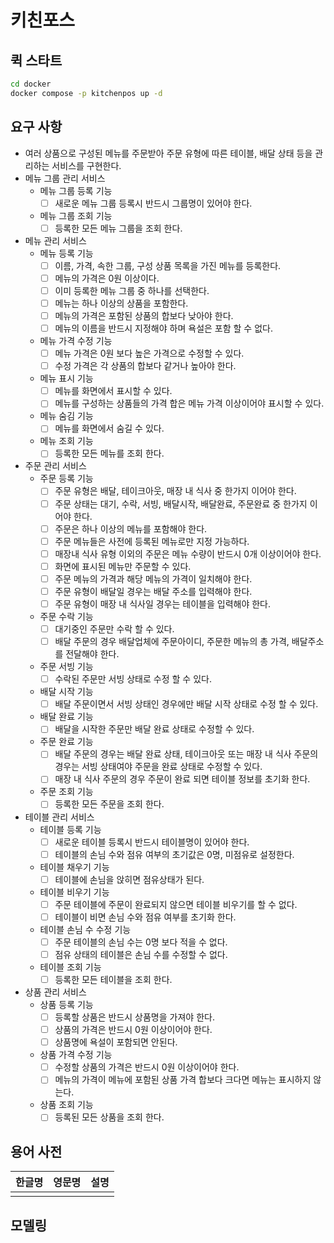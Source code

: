 # 키친포스

## 퀵 스타트

```sh
cd docker
docker compose -p kitchenpos up -d
```

## 요구 사항
- 여러 상품으로 구성된 메뉴를 주문받아 주문 유형에 따른 테이블, 배달 상태 등을 관리하는 서비스를 구현한다.
- 메뉴 그룹 관리 서비스
  - 메뉴 그룹 등록 기능
    - [ ] 새로운 메뉴 그룹 등록시 반드시 그룹명이 있어야 한다.
  - 메뉴 그룹 조회 기능
    - [ ] 등록한 모든 메뉴 그룹을 조회 한다.
- 메뉴 관리 서비스
  - 메뉴 등록 기능
    - [ ] 이름, 가격, 속한 그룹, 구성 상품 목록을 가진 메뉴를 등록한다.
    - [ ] 메뉴의 가격은 0원 이상이다.
    - [ ] 이미 등록한 메뉴 그룹 중 하나를 선택한다.
    - [ ] 메뉴는 하나 이상의 상품을 포함한다.
    - [ ] 메뉴의 가격은 포함된 상품의 합보다 낮아야 한다.
    - [ ] 메뉴의 이름을 반드시 지정해야 하며 욕설은 포함 할 수 없다.
  - 메뉴 가격 수정 기능
    - [ ] 메뉴 가격은 0원 보다 높은 가격으로 수정할 수 있다.
    - [ ] 수정 가격은 각 상품의 합보다 같거나 높아야 한다.
  - 메뉴 표시 기능
    - [ ] 메뉴를 화면에서 표시할 수 있다.
    - [ ] 메뉴를 구성하는 상품들의 가격 합은 메뉴 가격 이상이어야 표시할 수 있다.
  - 메뉴 숨김 기능
    - [ ] 메뉴를 화면에서 숨길 수 있다.
  - 메뉴 조회 기능
    - [ ] 등록한 모든 메뉴를 조회 한다.
- 주문 관리 서비스
  - 주문 등록 기능
    - [ ] 주문 유형은 배달, 테이크아웃, 매장 내 식사 중 한가지 이어야 한다.
    - [ ] 주문 상태는 대기, 수락, 서빙, 배달시작, 배달완료, 주문완료 중 한가지 이어야 한다.
    - [ ] 주문은 하나 이상의 메뉴를 포함해야 한다.
    - [ ] 주문 메뉴들은 사전에 등록된 메뉴로만 지정 가능하다.
    - [ ] 매장내 식사 유형 이외의 주문은 메뉴 수량이 반드시 0개 이상이어야 한다. 
    - [ ] 화면에 표시된 메뉴만 주문할 수 있다.
    - [ ] 주문 메뉴의 가격과 해당 메뉴의 가격이 일치해야 한다.
    - [ ] 주문 유형이 배달일 경우는 배달 주소를 입력해야 한다.
    - [ ] 주문 유형이 매장 내 식사일 경우는 테이블을 입력해야 한다.
  - 주문 수락 기능
    - [ ] 대기중인 주문만 수락 할 수 있다.
    - [ ] 배달 주문의 경우 배달업체에 주문아이디, 주문한 메뉴의 총 가격, 배달주소를 전달해야 한다.
  - 주문 서빙 기능
    - [ ] 수락된 주문만 서빙 상태로 수정 할 수 있다.
  - 배달 시작 기능
    - [ ] 배달 주문이면서 서빙 상태인 경우에만 배달 시작 상태로 수정 할 수 있다.
  - 배달 완료 기능
    - [ ] 배달을 시작한 주문만 배달 완료 상태로 수정할 수 있다.
  - 주문 완료 기능
    - [ ] 배달 주문의 경우는 배달 완료 상태, 테이크아웃 또는 매장 내 식사 주문의 경우는 서빙 상태여야 주문을 완료 상태로 수정할 수 있다.
    - [ ] 매장 내 식사 주문의 경우 주문이 완료 되면 테이블 정보를 초기화 한다.
  - 주문 조회 기능
    - [ ] 등록한 모든 주문을 조회 한다.
- 테이블 관리 서비스
  - 테이블 등록 기능
    - [ ] 새로운 테이블 등록시 반드시 테이블명이 있어야 한다.
    - [ ] 테이블의 손님 수와 점유 여부의 초기값은 0명, 미점유로 설정한다.
  - 테이블 채우기 기능
    - [ ] 테이블에 손님을 앉히면 점유상태가 된다.
  - 테이블 비우기 기능
    - [ ] 주문 테이블에 주문이 완료되지 않으면 테이블 비우기를 할 수 없다.
    - [ ] 테이블이 비면 손님 수와 점유 여부를 초기화 한다.
  - 테이블 손님 수 수정 기능
    - [ ] 주문 테이블의 손님 수는 0명 보다 적을 수 없다.
    - [ ] 점유 상태의 테이블은 손님 수를 수정할 수 없다.
  - 테이블 조회 기능
    - [ ] 등록한 모든 테이블을 조회 한다.
- 상품 관리 서비스
  - 상품 등록 기능
    - [ ] 등록할 상품은 반드시 상품명을 가져야 한다.
    - [ ] 상품의 가격은 반드시 0원 이상이어야 한다.
    - [ ] 상품명에 욕설이 포함되면 안된다.
  - 상품 가격 수정 기능
    - [ ] 수정할 상품의 가격은 반드시 0원 이상이어야 한다.
    - [ ] 메뉴의 가격이 메뉴에 포함된 상품 가격 합보다 크다면 메뉴는 표시하지 않는다.
  - 상품 조회 기능
    - [ ] 등록된 모든 상품을 조회 한다.

## 용어 사전

| 한글명 | 영문명 | 설명 |
| --- | --- | --- |
|  |  |  |

## 모델링
